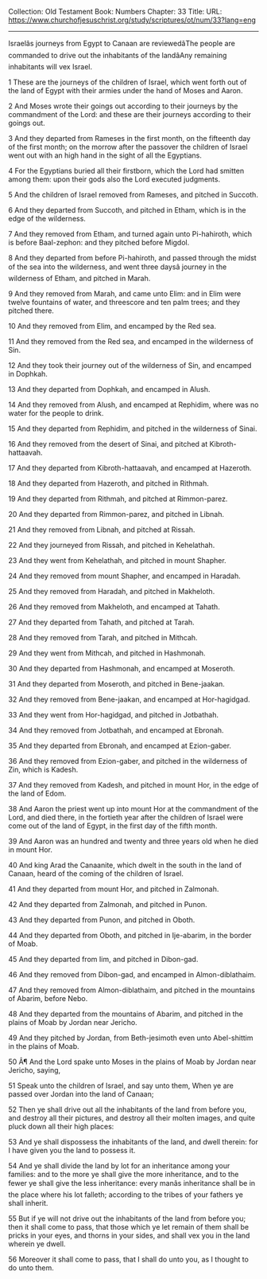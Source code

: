 Collection: Old Testament
Book: Numbers
Chapter: 33
Title: 
URL: https://www.churchofjesuschrist.org/study/scriptures/ot/num/33?lang=eng

---

Israelâs journeys from Egypt to Canaan are reviewedâThe people are commanded to drive out the inhabitants of the landâAny remaining inhabitants will vex Israel.

1 These are the journeys of the children of Israel, which went forth out of the land of Egypt with their armies under the hand of Moses and Aaron.

2 And Moses wrote their goings out according to their journeys by the commandment of the Lord: and these are their journeys according to their goings out.

3 And they departed from Rameses in the first month, on the fifteenth day of the first month; on the morrow after the passover the children of Israel went out with an high hand in the sight of all the Egyptians.

4 For the Egyptians buried all their firstborn, which the Lord had smitten among them: upon their gods also the Lord executed judgments.

5 And the children of Israel removed from Rameses, and pitched in Succoth.

6 And they departed from Succoth, and pitched in Etham, which is in the edge of the wilderness.

7 And they removed from Etham, and turned again unto Pi-hahiroth, which is before Baal-zephon: and they pitched before Migdol.

8 And they departed from before Pi-hahiroth, and passed through the midst of the sea into the wilderness, and went three daysâ journey in the wilderness of Etham, and pitched in Marah.

9 And they removed from Marah, and came unto Elim: and in Elim were twelve fountains of water, and threescore and ten palm trees; and they pitched there.

10 And they removed from Elim, and encamped by the Red sea.

11 And they removed from the Red sea, and encamped in the wilderness of Sin.

12 And they took their journey out of the wilderness of Sin, and encamped in Dophkah.

13 And they departed from Dophkah, and encamped in Alush.

14 And they removed from Alush, and encamped at Rephidim, where was no water for the people to drink.

15 And they departed from Rephidim, and pitched in the wilderness of Sinai.

16 And they removed from the desert of Sinai, and pitched at Kibroth-hattaavah.

17 And they departed from Kibroth-hattaavah, and encamped at Hazeroth.

18 And they departed from Hazeroth, and pitched in Rithmah.

19 And they departed from Rithmah, and pitched at Rimmon-parez.

20 And they departed from Rimmon-parez, and pitched in Libnah.

21 And they removed from Libnah, and pitched at Rissah.

22 And they journeyed from Rissah, and pitched in Kehelathah.

23 And they went from Kehelathah, and pitched in mount Shapher.

24 And they removed from mount Shapher, and encamped in Haradah.

25 And they removed from Haradah, and pitched in Makheloth.

26 And they removed from Makheloth, and encamped at Tahath.

27 And they departed from Tahath, and pitched at Tarah.

28 And they removed from Tarah, and pitched in Mithcah.

29 And they went from Mithcah, and pitched in Hashmonah.

30 And they departed from Hashmonah, and encamped at Moseroth.

31 And they departed from Moseroth, and pitched in Bene-jaakan.

32 And they removed from Bene-jaakan, and encamped at Hor-hagidgad.

33 And they went from Hor-hagidgad, and pitched in Jotbathah.

34 And they removed from Jotbathah, and encamped at Ebronah.

35 And they departed from Ebronah, and encamped at Ezion-gaber.

36 And they removed from Ezion-gaber, and pitched in the wilderness of Zin, which is Kadesh.

37 And they removed from Kadesh, and pitched in mount Hor, in the edge of the land of Edom.

38 And Aaron the priest went up into mount Hor at the commandment of the Lord, and died there, in the fortieth year after the children of Israel were come out of the land of Egypt, in the first day of the fifth month.

39 And Aaron was an hundred and twenty and three years old when he died in mount Hor.

40 And king Arad the Canaanite, which dwelt in the south in the land of Canaan, heard of the coming of the children of Israel.

41 And they departed from mount Hor, and pitched in Zalmonah.

42 And they departed from Zalmonah, and pitched in Punon.

43 And they departed from Punon, and pitched in Oboth.

44 And they departed from Oboth, and pitched in Ije-abarim, in the border of Moab.

45 And they departed from Iim, and pitched in Dibon-gad.

46 And they removed from Dibon-gad, and encamped in Almon-diblathaim.

47 And they removed from Almon-diblathaim, and pitched in the mountains of Abarim, before Nebo.

48 And they departed from the mountains of Abarim, and pitched in the plains of Moab by Jordan near Jericho.

49 And they pitched by Jordan, from Beth-jesimoth even unto Abel-shittim in the plains of Moab.

50 Â¶ And the Lord spake unto Moses in the plains of Moab by Jordan near Jericho, saying,

51 Speak unto the children of Israel, and say unto them, When ye are passed over Jordan into the land of Canaan;

52 Then ye shall drive out all the inhabitants of the land from before you, and destroy all their pictures, and destroy all their molten images, and quite pluck down all their high places:

53 And ye shall dispossess the inhabitants of the land, and dwell therein: for I have given you the land to possess it.

54 And ye shall divide the land by lot for an inheritance among your families: and to the more ye shall give the more inheritance, and to the fewer ye shall give the less inheritance: every manâs inheritance shall be in the place where his lot falleth; according to the tribes of your fathers ye shall inherit.

55 But if ye will not drive out the inhabitants of the land from before you; then it shall come to pass, that those which ye let remain of them shall be pricks in your eyes, and thorns in your sides, and shall vex you in the land wherein ye dwell.

56 Moreover it shall come to pass, that I shall do unto you, as I thought to do unto them.
